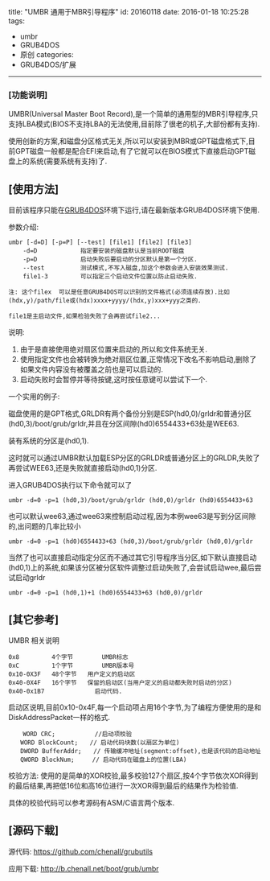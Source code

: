 title: "UMBR 通用于MBR引导程序"
id: 20160118
date: 2016-01-18 10:25:28
tags: 
- umbr
- GRUB4DOS
- 原创
categories: 
- GRUB4DOS/扩展
---


### [功能说明]

  UMBR(Universal Master Boot Record),是一个简单的通用型的MBR引导程序,只支持LBA模式(BIOS不支持LBA的无法使用,目前除了很老的机子,大部份都有支持).

使用创新的方案,和磁盘分区格式无关,所以可以安装到MBR或GPT磁盘格式下,目前GPT磁盘一般都是配合EFI来启动,有了它就可以在BIOS模式下直接启动GPT磁盘上的系统(需要系统有支持)了.

<!--more-->

## [使用方法]

  目前该程序只能在[GRUB4DOS](http://grub4dos.chenall.net)环境下运行,请在最新版本GRUB4DOS环境下使用.

参数介绍:

```
umbr [-d=D] [-p=P] [--test] [file1] [file2] [file3]
	-d=D			指定要安装的磁盘默认是当前ROOT磁盘
	-p=D			启动失败后要启动的分区默认是第一个分区.
	--test			测试模式,不写入磁盘,加这个参数会进入安装效果测试.
	file1-3			可以指定三个启动文件位置以防止启动失败.

注: 这个filex	可以是任意GRUB4DOS可以识别的文件格式(必须连续存放).比如(hdx,y)/path/file或(hdx)xxxx+yyyy/(hdx,y)xxx+yyy之类的.

file1是主启动文件,如果检验失败了会再尝试file2...
```

说明:

1. 由于是直接使用绝对扇区位置来启动的,所以和文件系统无关.
2. 使用指定文件也会被转换为绝对扇区位置,正常情况下改名不影响启动,删除了如果文件内容没有被覆盖之前也是可以启动的.
3. 启动失败时会暂停并等待按键,这时按任意键可以尝试下一个.

一个实用的例子:

磁盘使用的是GPT格式,GRLDR有两个备份分别是ESP(hd0,0)/grldr和普通分区(hd0,3)/boot/grub/grldr,并且在分区间隙(hd0)6554433+63处是WEE63.

装有系统的分区是(hd0,1).

这时就可以通过UMBR默认加载ESP分区的GRLDR或普通分区上的GRLDR,失败了再尝试WEE63,还是失败就直接启动(hd0,1)分区.

进入GRUB4DOS执行以下命令就可以了

```
umbr -d=0 -p=1 (hd0,3)/boot/grub/grldr (hd0,0)/grldr (hd0)6554433+63
```
也可以默认wee63,通过wee63来控制启动过程,因为本例wee63是写到分区间隙的,出问题的几率比较小

```
umbr -d=0 -p=1 (hd0)6554433+63 (hd0,3)/boot/grub/grldr (hd0,0)/grldr 
```

当然了也可以直接启动指定分区而不通过其它引导程序当分区,如下默认直接启动(hd0,1)上的系统,如果该分区被分区软件调整过启动失败了,会尝试启动wee,最后尝试启动grldr

```
umbr -d=0 -p=1 (hd0,1)+1 (hd0)6554433+63 (hd0,0)/grldr 
```

## [其它参考]

UMBR 相关说明

```
0x8			4个字节		UMBR标志
0xC			1个字节		UMBR版本号
0x10-0X3F	48个字节	用户定义的启动区
0x40-0X4F	16个字节	保留的启动区(当用户定义的启动都失败时启动的分区)
0x40-0x1B7				启动代码.
```

启动区说明,目前0x10-0x4F,每一个启动项占用16个字节,为了编程方便使用的是和DiskAddressPacket一样的格式.

```
    WORD CRC;			//启动项校验
　　WORD BlockCount;　　// 启动代码块数(以扇区为单位)
　　DWORD BufferAddr;　　// 传输缓冲地址(segment:offset),也是该代码的启动地址
　　QWORD BlockNum;　　　// 启动代码在磁盘上的位置(LBA)
```

校验方法: 使用的是简单的XOR校验,最多校验127个扇区,按4个字节依次XOR得到的最后结果,再把低16位和高16位进行一次XOR得到最后的结果作为检验值.

具体的校验代码可以参考源码有ASM/C语言两个版本.

## [源码下载]

源代码: https://github.com/chenall/grubutils

应用下载: http://b.chenall.net/boot/grub/umbr 

